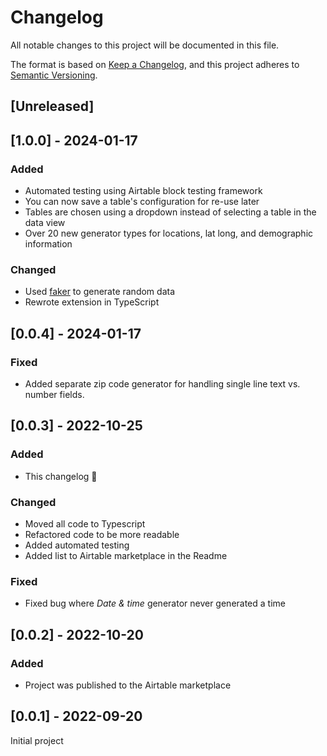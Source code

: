# Changelog

All notable changes to this project will be documented in this file.

The format is based on [Keep a Changelog](https://keepachangelog.com/en/1.0.0/),
and this project adheres to [Semantic Versioning](https://semver.org/spec/v2.0.0.html).

## [Unreleased]

## [1.0.0] - 2024-01-17

### Added

- Automated testing using Airtable block testing framework
- You can now save a table's configuration for re-use later
- Tables are chosen using a dropdown instead of selecting a table in the data view
- Over 20 new generator types for locations, lat long, and demographic information

### Changed

- Used [faker](https://www.npmjs.com/package/@faker-js/faker) to generate random data
- Rewrote extension in TypeScript

## [0.0.4] - 2024-01-17

### Fixed

- Added separate zip code generator for handling single line text vs. number fields.

## [0.0.3] - 2022-10-25

### Added

- This changelog :tada:

### Changed

- Moved all code to Typescript
- Refactored code to be more readable
- Added automated testing
- Added list to Airtable marketplace in the Readme

### Fixed

- Fixed bug where _Date & time_ generator never generated a time

## [0.0.2] - 2022-10-20

### Added

- Project was published to the Airtable marketplace

## [0.0.1] - 2022-09-20

Initial project
